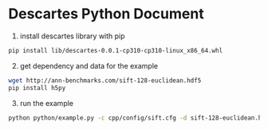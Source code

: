# Descartes Python Document

1. install descartes library with pip

```bash
pip install lib/descartes-0.0.1-cp310-cp310-linux_x86_64.whl
```

2. get dependency and data for the example

```bash
wget http://ann-benchmarks.com/sift-128-euclidean.hdf5 
pip install h5py
```

3. run the example

```bash
python python/example.py -c cpp/config/sift.cfg -d sift-128-euclidean.hdf5 -s 40
```

